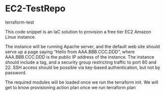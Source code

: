 # EC2-TestRepo

terraform-test

This code snippet is an IaC solution to provision a free tier EC2 Amazon Linux instance.

The instance will be running Apache server, and the default web site should serve up a page saying “Hello from AAA.BBB.CCC.DDD”, where AAA.BBB.CCC.DDD is the public IP address of the instance. The instance should include a tag, and a security group restricting traffic to port 80 and 22. SSH access should be possible via key-based authentication, but not by password.

The required modules will be loaded once we run the terraform init. We will get to know provisioning action plan once we run terraform plan
